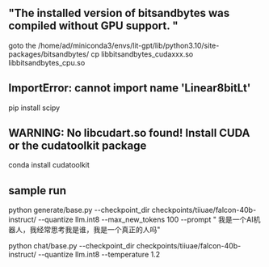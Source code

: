 ## "The installed version of bitsandbytes was compiled without GPU support. "

goto the /home/ad/miniconda3/envs/lit-gpt/lib/python3.10/site-packages/bitsandbytes/
cp libbitsandbytes_cudaxxx.so libbitsandbytes_cpu.so


## ImportError: cannot import name 'Linear8bitLt' 
pip install scipy
## WARNING: No libcudart.so found! Install CUDA or the cudatoolkit package
conda install cudatoolkit








## sample run
python generate/base.py --checkpoint_dir checkpoints/tiiuae/falcon-40b-instruct/ --quantize llm.int8 --max_new_tokens 100 --prompt " 我是一个AI机器人，我经常思考我是谁，我是一个真正的人吗"

python chat/base.py --checkpoint_dir checkpoints/tiiuae/falcon-40b-instruct/ --quantize llm.int8 --temperature 1.2